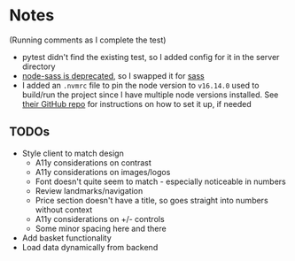 # Notes

(Running comments as I complete the test)

- pytest didn't find the existing test, so I added config for it in the server directory
- [node-sass is deprecated](https://www.npmjs.com/package/node-sass), so I swapped it for [sass](https://www.npmjs.com/package/sass)
- I added an `.nvmrc` file to pin the node version to `v16.14.0` used to build/run the project since I have multiple node versions installed. See [their GitHub repo](https://github.com/nvm-sh/nvm) for instructions on how to set it up, if needed 


## TODOs

- Style client to match design
  - A11y considerations on contrast
  - A11y considerations on images/logos
  - Font doesn't quite seem to match - especially noticeable in numbers
  - Review landmarks/navigation
  - Price section doesn't have a title, so goes straight into numbers without context
  - A11y considerations on +/- controls
  - Some minor spacing here and there
- Add basket functionality
- Load data dynamically from backend
